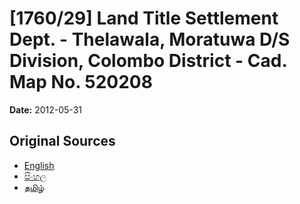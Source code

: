 # [1760/29] Land Title Settlement Dept. - Thelawala, Moratuwa D/S Division, Colombo District - Cad. Map No. 520208

**Date:** 2012-05-31

## Original Sources

- [English](https://documents.gov.lk/view/extra-gazettes/2012/5/1760-29_E.pdf)
- [සිංහල](https://documents.gov.lk/view/extra-gazettes/2012/5/1760-29_S.pdf)
- [தமிழ்](https://documents.gov.lk/view/extra-gazettes/2012/5/1760-29_T.pdf)
